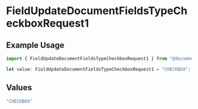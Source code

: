 # FieldUpdateDocumentFieldsTypeCheckboxRequest1

## Example Usage

```typescript
import { FieldUpdateDocumentFieldsTypeCheckboxRequest1 } from "@documenso/sdk-typescript/models/operations";

let value: FieldUpdateDocumentFieldsTypeCheckboxRequest1 = "CHECKBOX";
```

## Values

```typescript
"CHECKBOX"
```